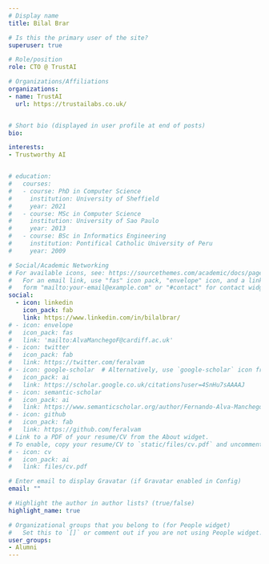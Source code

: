 ```yaml
---
# Display name
title: Bilal Brar

# Is this the primary user of the site?
superuser: true

# Role/position
role: CTO @ TrustAI

# Organizations/Affiliations
organizations:
- name: TrustAI
  url: https://trustailabs.co.uk/


# Short bio (displayed in user profile at end of posts)
bio: 

interests:
- Trustworthy AI


# education:
#   courses:
#   - course: PhD in Computer Science
#     institution: University of Sheffield
#     year: 2021
#   - course: MSc in Computer Science
#     institution: University of Sao Paulo
#     year: 2013
#   - course: BSc in Informatics Engineering
#     institution: Pontifical Catholic University of Peru
#     year: 2009

# Social/Academic Networking
# For available icons, see: https://sourcethemes.com/academic/docs/page-builder/#icons
#   For an email link, use "fas" icon pack, "envelope" icon, and a link in the
#   form "mailto:your-email@example.com" or "#contact" for contact widget.
social:
  - icon: linkedin
    icon_pack: fab
    link: https://www.linkedin.com/in/bilalbrar/
# - icon: envelope
#   icon_pack: fas
#   link: 'mailto:AlvaManchegoF@cardiff.ac.uk'
# - icon: twitter
#   icon_pack: fab
#   link: https://twitter.com/feralvam
# - icon: google-scholar  # Alternatively, use `google-scholar` icon from `ai` icon pack
#   icon_pack: ai
#   link: https://scholar.google.co.uk/citations?user=4SnHu7sAAAAJ
# - icon: semantic-scholar
#   icon_pack: ai
#   link: https://www.semanticscholar.org/author/Fernando-Alva-Manchego/69930782
# - icon: github
#   icon_pack: fab
#   link: https://github.com/feralvam
# Link to a PDF of your resume/CV from the About widget.
# To enable, copy your resume/CV to `static/files/cv.pdf` and uncomment the lines below.
# - icon: cv
#   icon_pack: ai
#   link: files/cv.pdf

# Enter email to display Gravatar (if Gravatar enabled in Config)
email: ""

# Highlight the author in author lists? (true/false)
highlight_name: true

# Organizational groups that you belong to (for People widget)
#   Set this to `[]` or comment out if you are not using People widget.
user_groups:
- Alumni
---
```



